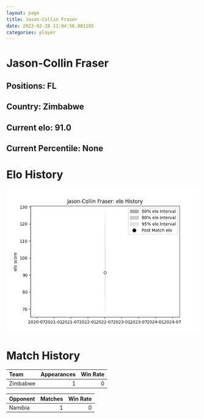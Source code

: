 ```yaml
---  
layout: page  
title: Jason-Collin Fraser  
date: 2023-02-28 11:04:56.801185  
categories: player  
---
```

# Jason-Collin Fraser

## Positions: FL

## Country: Zimbabwe

## Current elo: 91.0

## Current Percentile: None

# Elo History


![elo history](history_Jason-CollinFraser.png)
# Match History


| Team     |   Appearances |   Win Rate |
|:---------|--------------:|-----------:|
| Zimbabwe |             1 |          0 |

| Opponent   |   Matches |   Win Rate |
|:-----------|----------:|-----------:|
| Namibia    |         1 |          0 |
